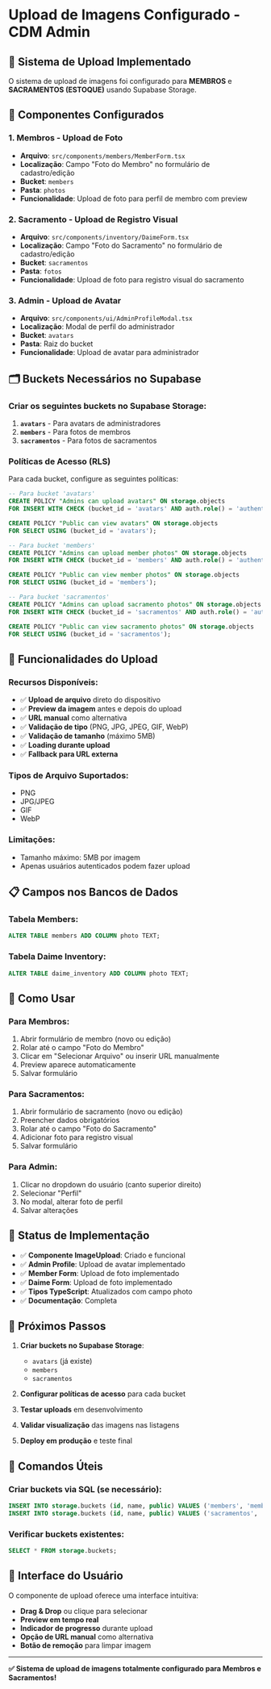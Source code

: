 # Upload de Imagens Configurado - CDM Admin

## 📸 Sistema de Upload Implementado

O sistema de upload de imagens foi configurado para **MEMBROS** e **SACRAMENTOS (ESTOQUE)** usando Supabase Storage.

## 🔧 Componentes Configurados

### 1. **Membros - Upload de Foto**

- **Arquivo**: `src/components/members/MemberForm.tsx`
- **Localização**: Campo "Foto do Membro" no formulário de cadastro/edição
- **Bucket**: `members`
- **Pasta**: `photos`
- **Funcionalidade**: Upload de foto para perfil de membro com preview

### 2. **Sacramento - Upload de Registro Visual**

- **Arquivo**: `src/components/inventory/DaimeForm.tsx`
- **Localização**: Campo "Foto do Sacramento" no formulário de cadastro/edição
- **Bucket**: `sacramentos`
- **Pasta**: `fotos`
- **Funcionalidade**: Upload de foto para registro visual do sacramento

### 3. **Admin - Upload de Avatar**

- **Arquivo**: `src/components/ui/AdminProfileModal.tsx`
- **Localização**: Modal de perfil do administrador
- **Bucket**: `avatars`
- **Pasta**: Raiz do bucket
- **Funcionalidade**: Upload de avatar para administrador

## 🗂️ Buckets Necessários no Supabase

### Criar os seguintes buckets no Supabase Storage:

1. **`avatars`** - Para avatars de administradores
2. **`members`** - Para fotos de membros
3. **`sacramentos`** - Para fotos de sacramentos

### Políticas de Acesso (RLS)

Para cada bucket, configure as seguintes políticas:

```sql
-- Para bucket 'avatars'
CREATE POLICY "Admins can upload avatars" ON storage.objects
FOR INSERT WITH CHECK (bucket_id = 'avatars' AND auth.role() = 'authenticated');

CREATE POLICY "Public can view avatars" ON storage.objects
FOR SELECT USING (bucket_id = 'avatars');

-- Para bucket 'members'
CREATE POLICY "Admins can upload member photos" ON storage.objects
FOR INSERT WITH CHECK (bucket_id = 'members' AND auth.role() = 'authenticated');

CREATE POLICY "Public can view member photos" ON storage.objects
FOR SELECT USING (bucket_id = 'members');

-- Para bucket 'sacramentos'
CREATE POLICY "Admins can upload sacramento photos" ON storage.objects
FOR INSERT WITH CHECK (bucket_id = 'sacramentos' AND auth.role() = 'authenticated');

CREATE POLICY "Public can view sacramento photos" ON storage.objects
FOR SELECT USING (bucket_id = 'sacramentos');
```

## 🔄 Funcionalidades do Upload

### Recursos Disponíveis:

- ✅ **Upload de arquivo** direto do dispositivo
- ✅ **Preview da imagem** antes e depois do upload
- ✅ **URL manual** como alternativa
- ✅ **Validação de tipo** (PNG, JPG, JPEG, GIF, WebP)
- ✅ **Validação de tamanho** (máximo 5MB)
- ✅ **Loading durante upload**
- ✅ **Fallback para URL externa**

### Tipos de Arquivo Suportados:

- PNG
- JPG/JPEG
- GIF
- WebP

### Limitações:

- Tamanho máximo: 5MB por imagem
- Apenas usuários autenticados podem fazer upload

## 📋 Campos nos Bancos de Dados

### Tabela Members:

```sql
ALTER TABLE members ADD COLUMN photo TEXT;
```

### Tabela Daime Inventory:

```sql
ALTER TABLE daime_inventory ADD COLUMN photo TEXT;
```

## 🎯 Como Usar

### Para Membros:

1. Abrir formulário de membro (novo ou edição)
2. Rolar até o campo "Foto do Membro"
3. Clicar em "Selecionar Arquivo" ou inserir URL manualmente
4. Preview aparece automaticamente
5. Salvar formulário

### Para Sacramentos:

1. Abrir formulário de sacramento (novo ou edição)
2. Preencher dados obrigatórios
3. Rolar até o campo "Foto do Sacramento"
4. Adicionar foto para registro visual
5. Salvar formulário

### Para Admin:

1. Clicar no dropdown do usuário (canto superior direito)
2. Selecionar "Perfil"
3. No modal, alterar foto de perfil
4. Salvar alterações

## 🚀 Status de Implementação

- ✅ **Componente ImageUpload**: Criado e funcional
- ✅ **Admin Profile**: Upload de avatar implementado
- ✅ **Member Form**: Upload de foto implementado
- ✅ **Daime Form**: Upload de foto implementado
- ✅ **Tipos TypeScript**: Atualizados com campo photo
- ✅ **Documentação**: Completa

## 📝 Próximos Passos

1. **Criar buckets no Supabase Storage**:

   - `avatars` (já existe)
   - `members`
   - `sacramentos`

2. **Configurar políticas de acesso** para cada bucket

3. **Testar uploads** em desenvolvimento

4. **Validar visualização** das imagens nas listagens

5. **Deploy em produção** e teste final

## 🔧 Comandos Úteis

### Criar buckets via SQL (se necessário):

```sql
INSERT INTO storage.buckets (id, name, public) VALUES ('members', 'members', true);
INSERT INTO storage.buckets (id, name, public) VALUES ('sacramentos', 'sacramentos', true);
```

### Verificar buckets existentes:

```sql
SELECT * FROM storage.buckets;
```

## 📱 Interface do Usuário

O componente de upload oferece uma interface intuitiva:

- **Drag & Drop** ou clique para selecionar
- **Preview em tempo real**
- **Indicador de progresso** durante upload
- **Opção de URL manual** como alternativa
- **Botão de remoção** para limpar imagem

---

**✅ Sistema de upload de imagens totalmente configurado para Membros e Sacramentos!**
